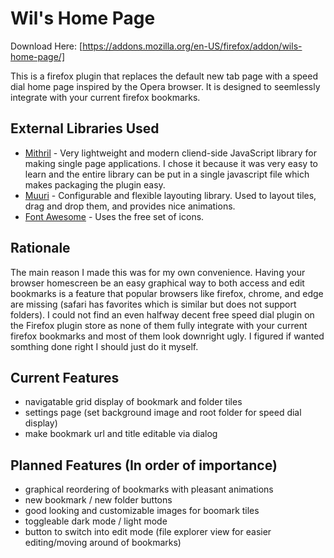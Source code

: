 # Wil's Home Page
Download Here: [https://addons.mozilla.org/en-US/firefox/addon/wils-home-page/]

This is a firefox plugin that replaces the default new tab page with a speed dial home page inspired by the Opera browser. It is designed to seemlessly integrate with your current firefox bookmarks. 

## External Libraries Used
* [Mithril](https://mithril.js.org/) - Very lightweight and modern cliend-side JavaScript library for making single page applications. I chose it because it was very easy to learn and the entire library can be put in a single javascript file which makes packaging the plugin easy.
* [Muuri](https://muuri.dev/) - Configurable and flexible layouting library. Used to layout tiles, drag and drop them, and provides nice animations.
* [Font Awesome](https://fontawesome.com/) - Uses the free set of icons.

## Rationale
The main reason I made this was for my own convenience. Having your browser homescreen be an easy graphical way to both access and edit bookmarks is a feature that popular browsers like firefox, chrome, and edge are missing (safari has favorites which is similar but does not support folders). I could not find an even halfway decent free speed dial plugin on the Firefox plugin store as none of them fully integrate with your current firefox bookmarks and most of them look downright ugly. I figured if wanted somthing done right I should just do it myself.

## Current Features
* navigatable grid display of bookmark and folder tiles
* settings page (set background image and root folder for speed dial display)
* make bookmark url and title editable via dialog

## Planned Features (In order of importance)
* graphical reordering of bookmarks with pleasant animations
* new bookmark / new folder buttons
* good looking and customizable images for boomark tiles
* toggleable dark mode / light mode
* button to switch into edit mode (file explorer view for easier editing/moving around of bookmarks)
